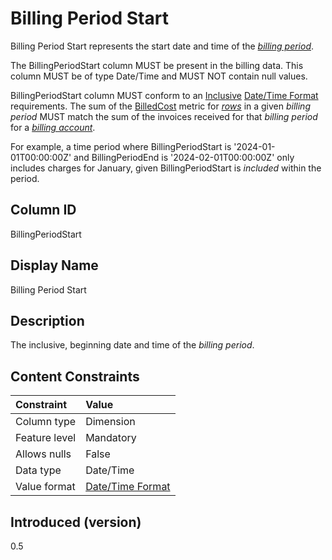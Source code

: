 # Billing Period Start

Billing Period Start represents the start date and time of the [*billing period*](#glossary:billing-period).

The BillingPeriodStart column MUST be present in the billing data. This column MUST be of type Date/Time and MUST NOT contain null values.

BillingPeriodStart column MUST conform to an [Inclusive](#glossary:inclusivebound) [Date/Time Format](#date/timeformat) requirements. The sum of the [BilledCost](#billedcost) metric for [*rows*](#glossary:row) in a given *billing period* MUST match the sum of the invoices received for that *billing period* for a [*billing account*](#glossary:billing-account).

For example, a time period where BillingPeriodStart is '2024-01-01T00:00:00Z' and BillingPeriodEnd is '2024-02-01T00:00:00Z' only includes charges for January, given BillingPeriodStart is *included* within the period.

## Column ID

BillingPeriodStart

## Display Name

Billing Period Start

## Description

The inclusive, beginning date and time of the *billing period*.

## Content Constraints

| Constraint      | Value                                |
|:----------------|:-------------------------------------|
| Column type     | Dimension                            |
| Feature level   | Mandatory                            |
| Allows nulls    | False                                |
| Data type       | Date/Time                            |
| Value format    | [Date/Time Format](#date/timeformat) |

## Introduced (version)

0.5
